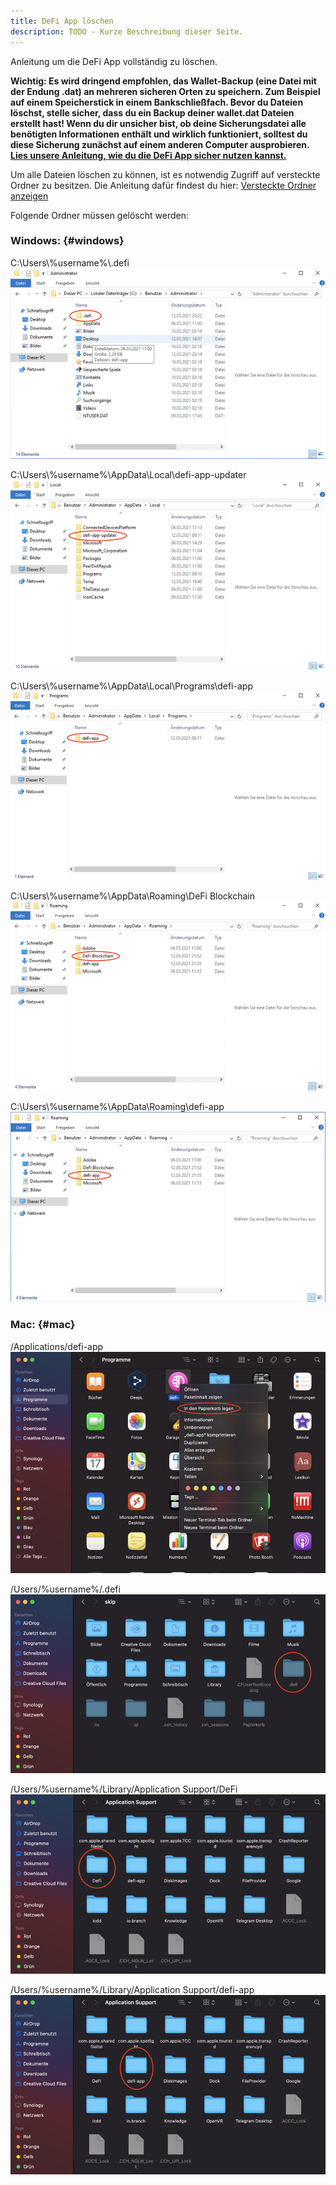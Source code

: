 ```yaml
---
title: DeFi App löschen
description: TODO - Kurze Beschreibung dieser Seite.
---
```


Anleitung um die DeFi App vollständig zu löschen.

**Wichtig: Es wird dringend empfohlen, das Wallet-Backup (eine Datei mit der Endung .dat) an mehreren sicheren Orten zu speichern. Zum Beispiel auf einem Speicherstick in einem Bankschließfach. Bevor du Dateien löschst, stelle sicher, dass du ein Backup deiner wallet.dat Dateien erstellt hast! Wenn du dir unsicher bist, ob deine Sicherungsdatei alle benötigten Informationen enthält und wirklich funktioniert, solltest du diese Sicherung zunächst auf einem anderen Computer ausprobieren. [Lies unsere Anleitung, wie du die DeFi App sicher nutzen kannst.](./Suggestion_for_using_the_DeFi_app.md)**

Um alle Dateien löschen zu können, ist es notwendig Zugriff auf versteckte Ordner zu besitzen. Die Anleitung dafür findest du hier: [Versteckte Ordner anzeigen](./Show_hidden_folders.md)

Folgende Ordner müssen gelöscht werden:

### Windows: {#windows}

C:\Users\\%username%\\.defi
![](./../media/deletedefiapp_DE_01.png)

C:\Users\\%username%\AppData\Local\defi-app-updater
![](./../media/deletedefiapp_DE_02.png)

C:\Users\\%username%\AppData\Local\Programs\defi-app
![](./../media/deletedefiapp_DE_03.png)

C:\Users\\%username%\AppData\Roaming\DeFi Blockchain
![](./../media/deletedefiapp_DE_04.png)

C:\Users\\%username%\AppData\Roaming\defi-app
![](./../media/deletedefiapp_DE_05.png)

### Mac: {#mac}

/Applications/defi-app
![/Applications/defi-app](./../media/deletedefiapp_DE_06.png)

/Users/%username%/.defi
![/Users/%username%/.defi](./../media/deletedefiapp_DE_07.png)

/Users/%username%/Library/Application Support/DeFi
![/Users/%username%/Library/Application Support/DeFi](./../media/deletedefiapp_DE_08.png)

/Users/%username%/Library/Application Support/defi-app
![/Users/%username%/Library/Application Support/defi-app](./../media/deletedefiapp_DE_09.png)
